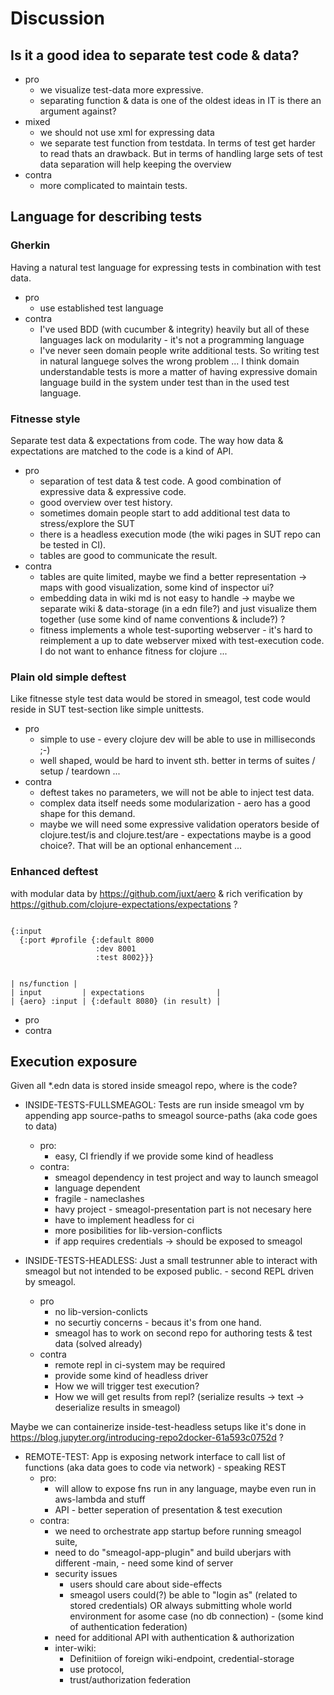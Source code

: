 # Discussion
## Is it a good idea to separate test code & data?
* pro
  * we visualize test-data more expressive.
  * separating function & data is one of the oldest ideas in IT is there an argument against?
* mixed
  * we should not use xml for expressing data
  * we separate test function from testdata. In terms of test get harder to read thats an drawback. But in terms of handling large sets of test data separation will help keeping the overview
* contra
  * more complicated to maintain tests.  

## Language for describing tests
### Gherkin
Having a natural test language for expressing tests in combination with test data.
* pro
  * use established test language
* contra
  * I've used BDD (with cucumber & integrity) heavily but all of these languages lack on modularity - it's not a programming language
  * I've never seen domain people write additional tests. So writing test in natural languege solves the wrong problem ... I think domain understandable tests is more a matter of having expressive domain language build in the system under test than in the used test language.

### Fitnesse style
Separate test data & expectations from code. The way how data & expectations are matched to the code is a kind of API.
* pro
  * separation of test data & test code. A good combination of expressive data & expressive code.
  * good overview over test history.
  * sometimes domain people start to add additional test data to stress/explore the SUT
  * there is a headless execution mode (the wiki pages in SUT repo can be tested in CI).
  * tables are good to communicate the result.
* contra
  * tables are quite limited, maybe we find a better representation -> maps with good visualization, some kind of inspector ui?
  * embedding data in wiki md is not easy to handle -> maybe we separate wiki & data-storage (in a edn file?) and just visualize them together (use some kind of name conventions & include?) ?
  * fitness implements a whole test-suporting webserver - it's hard to reimplement a up to date webserver mixed with test-execution code. I do not want to enhance fitness for clojure ...

### Plain old simple deftest
Like fitnesse style test data would be stored in smeagol, test code would reside in SUT test-section like simple unittests.
* pro
  * simple to use - every clojure dev will be able to use in milliseconds ;-)
  * well shaped, would be hard to invent sth. better in terms of suites / setup / teardown ...
* contra
  * deftest takes no parameters, we will not be able to inject test data.
  * complex data itself needs some modularization - aero has a good shape for this demand.
  * maybe we will need some expressive validation operators beside of clojure.test/is and clojure.test/are - expectations maybe is a good choice?. That will be an optional enhancement ...

### Enhanced deftest
with modular data by https://github.com/juxt/aero & rich verification by https://github.com/clojure-expectations/expectations ?

```

{:input
  {:port #profile {:default 8000
                   :dev 8001
                   :test 8002}}}


| ns/function |
| input         | expectations                |
| {aero} :input | {:default 8080} (in result) |

```
* pro
* contra

## Execution exposure

Given all \*.edn data is stored inside smeagol repo, where is the code?

 * INSIDE-TESTS-FULLSMEAGOL: Tests are run inside smeagol vm by appending app source-paths to smeagol source-paths (aka code goes to data)
   * pro:
     * easy, CI friendly if we provide some kind of headless
   * contra:
     * smeagol dependency in test project and way to launch smeagol
     * language dependent
     * fragile - nameclashes
     * havy project - smeagol-presentation part is not necesary here
     * have to implement headless for ci
     * more posibilities for lib-version-conflicts
     * if app requires credentials -> should be exposed to smeagol

 * INSIDE-TESTS-HEADLESS: Just a small testrunner able to interact with smeagol but not intended to be exposed public. - second REPL driven by smeagol.
   * pro
     * no lib-version-conlicts
     * no securtiy concerns - becaus it's from one hand.
     * smeagol has to work on second repo for authoring tests & test data (solved already)
   * contra
     * remote repl in ci-system may be required
     * provide some kind of headless driver
     * How we will trigger test execution?
     * How we will get results from repl? (serialize results -> text -> deserialize results in smeagol)

Maybe we can containerize inside-test-headless setups like it's done in https://blog.jupyter.org/introducing-repo2docker-61a593c0752d ?


 * REMOTE-TEST: App is exposing network interface to call list of functions (aka data goes to code via network) - speaking REST
   * pro:
     * will allow to expose fns run in any language, maybe even run in aws-lambda and stuff
     * API - better seperation of presentation & test execution
   * contra:
     * we need to orchestrate app startup before running smeagol  suite,
     * need to do "smeagol-app-plugin" and build uberjars with different  -main,  - need some kind of server
     * security issues
       * users should care about side-effects
       * smeagol users could(?) be able to "login as" (related to stored credentials)  OR always submitting whole world environment for asome case (no db connection) - (some kind of authentication federation)
     * need for additional API with authentication & authorization
     * inter-wiki:
       * Definitiion of foreign wiki-endpoint, credential-storage
       * use protocol,
       * trust/authorization federation
